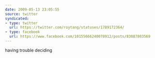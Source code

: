 ```yaml
---
date: 2009-05-13 23:05:55
source: twitter
syndicated:
- type: twitter
  url: https://twitter.com/roytang/statuses/1789172364/
- type: facebook
  url: https://www.facebook.com/10155666240078912/posts/83087803569
---
```


having trouble deciding